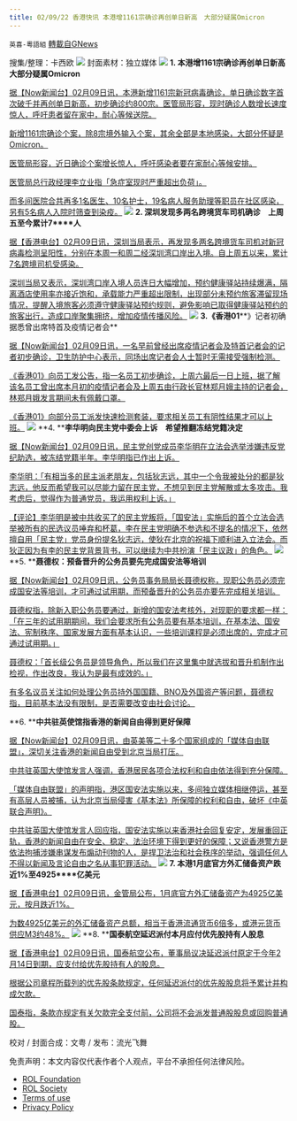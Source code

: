 ```yaml
---
title: 02/09/22 香港快讯 本港增1161宗确诊再创单日新高　大部分疑属Omicron
---
```

`英喜-粵語組` [轉載自GNews](https://gnews.org/zh-hans/1980049/)

搜集/整理：卡西欧
![](https://assets.gnews.org/wp-content/uploads/2022/02/0209fenmian.jpg)
封面素材：独立媒体
![](https://assets.gnews.org/wp-content/uploads/2022/02/2022-02-09-1.png)
**1. ****本港增****1161****宗确诊再创单日新高　大部分疑属****Omicron**

[据【Now新闻台】02月09日讯，本港新增1161宗新冠病毒确诊，单日确诊数字首次破千并再创单日新高，初步确诊约800宗。医管局形容，现时确诊人数增长速度惊人，呼吁患者留在家中，耐心等候送院。](https://news.now.com/home/local/player?newsId=465903)

[新增1161宗确诊个案，除8宗境外输入个案，其余全部是本地感染，大部分怀疑是Omicron。](https://news.now.com/home/local/player?newsId=465903)

[医管局形容，近日确诊个案增长惊人，呼吁感染者要在家耐心等候安排。](https://news.now.com/home/local/player?newsId=465903)

[医管局总行政经理李立业指「急症室现时严重超出负荷」。](https://news.now.com/home/local/player?newsId=465903)

[而多间医院合共再多1名医生、10名护士，19名病人服务助理等职员在社区感染，另有5名病人入院时筛查到染疫。](https://news.now.com/home/local/player?newsId=465903)
![](https://assets.gnews.org/wp-content/uploads/2022/02/2022-02-09-2.png)
**2. ****深圳发现多两名跨境货车司机确诊　上周五至今累计****7****人**

[据【香港电台】02月09日讯，深圳当局表示，再发现多两名跨境货车司机对新冠病毒检测呈阳性，分别在本周一和周二经深圳湾口岸出入境。自上周五以来，累计7名跨境司机受感染。](https://news.rthk.hk/rthk/ch/component/k2/1632771-20220209.htm?spTabChangeable=0)

[深圳当局又表示，深圳湾口岸入境人员连日大幅增加，预约健康驿站持续爆满，隔离酒店使用率亦接近饱和，承载能力严重超出限制，出现部分未预约旅客滞留现场情况，提醒入境旅客必须遵守健康驿站预约规则，避免影响已取得健康驿站预约的旅客出行，造成口岸聚集拥挤，增加疫情传播风险。](https://news.rthk.hk/rthk/ch/component/k2/1632771-20220209.htm?spTabChangeable=0)
![](https://assets.gnews.org/wp-content/uploads/2022/02/2022-02-09-3.png)
**3.****《香港****01****》记者初确　据悉曾出席特首及疫情记者会**

[据【Now新闻台】02月09日讯，一名早前曾经出席疫情记者会及特首记者会的记者初步确诊，卫生防护中心表示，同场出席记者会人士暂时无需接受强制检测。](https://news.now.com/home/local/player?newsId=465897)

[《香港01》向员工发公告，指一名员工初步确诊，上周六最后一日上班，据了解该名员工曾出席本月初的疫情记者会及上周五由行政长官林郑月娥主持的记者会，林郑月娥发言期间未有佩戴口罩。](https://news.now.com/home/local/player?newsId=465897)

[《香港01》向部分员工派发快速检测套装，要求相关员工有阴性结果才可以上班。](https://news.now.com/home/local/player?newsId=465897)
![](https://assets.gnews.org/wp-content/uploads/2022/02/2022-02-09-4.png)
**4. ****李华明向民主党中委会上诉　希望推翻冻结党籍决定**

[据【Now新闻台】02月09日讯，民主党创党成员李华明在立法会选举涉嫌违反党纪助选，被冻结党籍半年。李华明指已作出上诉。](https://news.now.com/home/local/player?newsId=465877)

[李华明：「有相当多的民主派老朋友，包括狄志远，其中一个令我被处分的都是狄志远，他反而希望我可以尽能力留在民主党，不想见到民主党解散或太多攻击。我考虑后，觉得作为普通党员，我运用权利上诉。」](https://news.now.com/home/local/player?newsId=465877)

[【评论】李华明是被中共收买了的民主党叛将，「国安法」实施后的首个立法会选举被所有的民选议员唾弃和杯葛，李在民主党明确不参选和不提名的情况下，依然擅自用「民主党」党员身份提名狄志远，使狄在北京的祝福下顺利进入立法会。而狄正因为有李的民主党背景背书，可以继续为中共扮演「民主议政」的角色。](https://news.now.com/home/local/player?newsId=465877)
![](https://assets.gnews.org/wp-content/uploads/2022/02/2022-02-09-5.png)
**5. ****聂德权：预备晋升的公务员要先完成国安法等培训**

[据【Now新闻台】02月09日讯，公务员事务局局长聂德权称，现职公务员必须完成国安法等培训，才可通过试用期，而预备晋升的公务员亦要先完成相关培训。](https://news.now.com/home/local/player?newsId=465868)

[聂德权指，除新入职公务员要通过，新增的国安法考核外，对现职的要求都一样：「在三年的试用期期间，我们会要求所有公务员要有基本培训，在基本法、国安法、宪制秩序、国家发展方面有基本认识，一些培训课程是必须出席的，完成才可通过试用期。」](https://news.now.com/home/local/player?newsId=465868)

[聂德权：「首长级公务员是领导角色，所以我们在这里集中就选拔和晋升机制作出检视，作出改良，我认为是最有成效的。」](https://news.now.com/home/local/player?newsId=465868)

[有多名议员关注如何处理公务员持外国国籍、BNO及外国资产等问题，聂德权指，目前基本法没有限制，是否需要改变由社会讨论。](https://news.now.com/home/local/player?newsId=465868)

**6. ****中共驻英使馆指香港的新闻自由得到更好保障**

[据【Now新闻台】02月09日讯，由英美等二十多个国家组成的「媒体自由联盟」，深切关注香港的新闻自由受到北京当局打压。](https://news.now.com/home/local/player?newsId=465890)

[中共驻英国大使馆发言人强调，香港居民各项合法权利和自由依法得到充分保障。](https://news.now.com/home/local/player?newsId=465890)

[「媒体自由联盟」的声明指，港区国安法实施以来，多间独立媒体相继停运，甚至有高层人员被捕，认为北京当局侵害《基本法》所保障的权利和自由，破坏《中英联合声明》。](https://news.now.com/home/local/player?newsId=465890)

[中共驻英国大使馆发言人回应指，国安法实施以来香港社会回复安定，发展重回正轨，香港的新闻自由在安全、稳定、法治环境下得到更好的保障；又说香港警方是依法拘捕涉嫌串谋发布煽动刊物的人，是捍卫法治和社会秩序的举动，强调任何人不得以新闻及言论自由之名从事犯罪活动。](https://news.now.com/home/local/player?newsId=465890)
![](https://assets.gnews.org/wp-content/uploads/2022/02/2022-02-09-7.png)
**7. ****本港****1****月底官方外汇储备资产跌近****1%****至****4925****亿美元**

[据【香港电台】02月09日讯，金管局公布，1月底官方外汇储备资产为4925亿美元，按月跌近1%。](https://news.rthk.hk/rthk/ch/component/k2/1632783-20220209.htm)

[为数4925亿美元的外汇储备资产总额，相当于香港流通货币6倍多，或港元货币供应M3约48%。](https://news.rthk.hk/rthk/ch/component/k2/1632783-20220209.htm)
![](https://assets.gnews.org/wp-content/uploads/2022/02/2022-02-09-8.png)
**8. ****国泰航空延迟派付本月应付优先股持有人股息**

[据【香港电台】02月09日讯，国泰航空公布，董事局议决延迟派付原定于今年2月14日到期，应支付给优先股持有人的股息。](https://news.rthk.hk/rthk/ch/component/k2/1632777-20220209.htm?spTabChangeable=0)

[根据公司章程所载列的优先股条款规定，任何延迟派付的优先股股息将予累计并构成欠款。](https://news.rthk.hk/rthk/ch/component/k2/1632777-20220209.htm?spTabChangeable=0)

[国泰指，条款亦规定有关欠款完全支付前，公司将不会派发普通股股息或回购普通股。](https://news.rthk.hk/rthk/ch/component/k2/1632777-20220209.htm?spTabChangeable=0)

校对 / 封面合成：文粤 / 发布：流光飞舞

 

免责声明：本文内容仅代表作者个人观点，平台不承担任何法律风险。

- [ROL Foundation](https://rolfoundation.org/)
- [ROL Society](https://rolsociety.org/)
- [Terms of use](https://gnews.org/terms-of-use-3/)
- [Privacy Policy](https://gnews.org/privacy-policy/)
